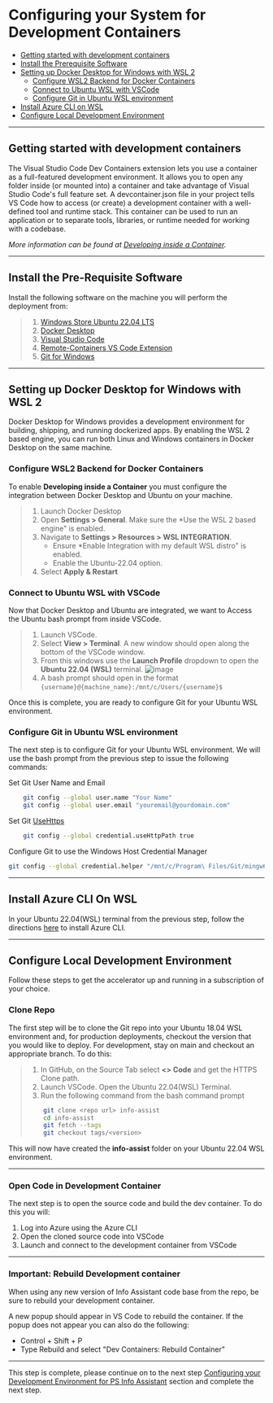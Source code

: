 # Configuring your System for Development Containers

* [Getting started with development containers](#getting-started-development-containers)
* [Install the Prerequisite Software](#Install-the-prerequisite-software)
* [Setting up Docker Desktop for Windows with WSL 2](#setting-up-docker-desktop-for-Windows-with-WSL-2)
  * [Configure WSL2 Backend for Docker Containers](#configure-wsl2-backend-for-docker-containers)
  * [Connect to Ubuntu WSL with VSCode](#Connect-to-ubuntu-wsl-with-vscode)
  * [Configure Git in Ubuntu WSL environment](#configure-Git-in-Ubuntu-WSL-environment)
* [Install Azure CLI on WSL](#install-azure-cli-on-wsl)
* [Configure Local Development Environment](configure-local-development-environment)

---
## Getting started with development containers
The Visual Studio Code Dev Containers extension lets you use a container as a full-featured development environment. It allows you to open any folder inside (or mounted into) a container and take advantage of Visual Studio Code's full feature set. A devcontainer.json file in your project tells VS Code how to access (or create) a development container with a well-defined tool and runtime stack. This container can be used to run an application or to separate tools, libraries, or runtime needed for working with a codebase.

*More information can be found at [Developing inside a Container](https://code.visualstudio.com/docs/remote/containers).*

---
## Install the Pre-Requisite Software

Install the following software on the machine you will perform the deployment from:

>1. [Windows Store Ubuntu 22.04 LTS](https://apps.microsoft.com/store/detail/ubuntu-22042-lts/9PN20MSR04DW)
>2. [Docker Desktop](https://www.docker.com/products/docker-desktop)
>3. [Visual Studio Code](https://visualstudio.microsoft.com/downloads/)
>4. [Remote-Containers VS Code Extension](vscode:extension/ms-vscode-remote.remote-containers)
>5. [Git for Windows](https://gitforwindows.org/)

---

## Setting up Docker Desktop for Windows with WSL 2

Docker Desktop for Windows provides a development environment for building, shipping, and running dockerized apps. By enabling the WSL 2 based engine, you can run both Linux and Windows containers in Docker Desktop on the same machine.

### Configure WSL2 Backend for Docker Containers

To enable **Developing inside a Container** you must configure the integration between Docker Desktop and Ubuntu on your machine.

>1. Launch Docker Desktop
>2. Open **Settings > General**. Make sure the *Use the WSL 2 based engine" is enabled.
>3. Navigate to **Settings > Resources > WSL INTEGRATION**.
>      - Ensure *Enable Integration with my default WSL distro" is enabled.
>      - Enable the Ubuntu-22.04 option.
>4. Select **Apply & Restart**


### Connect to Ubuntu WSL with VSCode

Now that Docker Desktop and Ubuntu are integrated, we want to Access the Ubuntu bash prompt from inside VSCode.

>1. Launch VSCode.
>2. Select **View > Terminal**. A new window should open along the bottom of the VSCode window.
>3. From this windows use the **Launch Profile** dropdown to open the **Ubuntu 22.04 (WSL)** terminal. ![image](images/vscode_terminal_windows.png)
>4. A bash prompt should open in the format `{username}@{machine_name}:/mnt/c/Users/{username}$`

Once this is complete, you are ready to configure Git for your Ubuntu WSL environment.


### Configure Git in Ubuntu WSL environment

The next step is to configure Git for your Ubuntu WSL environment. We will use the bash prompt from the previous step to issue the following commands:

Set Git User Name and Email

``` bash
    git config --global user.name "Your Name"
    git config --global user.email "youremail@yourdomain.com"
```

Set Git [UseHttps](https://github.com/microsoft/Git-Credential-Manager-Core/blob/main/docs/configuration.md#credentialusehttppath)

``` bash
    git config --global credential.useHttpPath true
```

Configure Git to use the Windows Host Credential Manager

``` bash
git config --global credential.helper "/mnt/c/Program\ Files/Git/mingw64/bin/git-credential-manager-core.exe"
```

---
## Install Azure CLI On WSL

In your Ubuntu 22.04(WSL) terminal from the previous step, follow the directions [here](https://docs.microsoft.com/en-us/cli/azure/install-azure-cli-linux) to install Azure CLI.

---

## Configure Local Development Environment

Follow these steps to get the accelerator up and running in a subscription of your choice.

### Clone Repo

The first step will be to clone the Git repo into your Ubuntu 18.04 WSL environment and, for production deployments, checkout the version that you would like to deploy. For development, stay on main and checkout an appropriate branch. To do this:

>1. In GitHub, on the Source Tab select **<> Code** and get the HTTPS Clone path.
>2. Launch VSCode. Open the Ubuntu 22.04(WSL) Terminal.
>3. Run the following command from the bash command prompt
>
>   ``` bash
>       git clone <repo url> info-assist
>       cd info-assist
>       git fetch --tags
>       git checkout tags/<version>
>   ```
>

This will now have created the **info-assist** folder on your Ubuntu 22.04 WSL environment.

---

### Open Code in Development Container

The next step is to open the source code and build the dev container. To do this you will:

1. Log into Azure using the Azure CLI
2. Open the cloned source code into VSCode
3. Launch and connect to the development container from VSCode

---
### Important: Rebuild Development container


 When using any new version of Info Assistant code base from the repo, be sure to rebuild your development container.

 A new popup should appear in VS Code to rebuild the container. If the popup does not appear you can also do the following:

- Control + Shift + P
- Type Rebuild and select "Dev Containers: Rebuild Container"

---
This step is complete, please continue on to the next step [Configuring your Development Environment for PS Info Assistant](./deployment.md) section and complete the next step.

